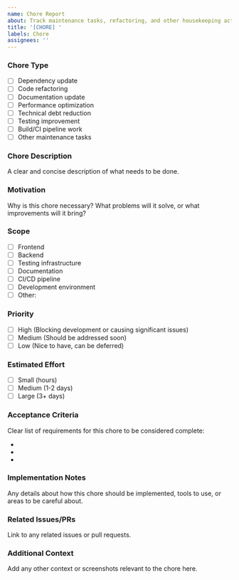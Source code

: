 ```yaml
---
name: Chore Report
about: Track maintenance tasks, refactoring, and other housekeeping activities
title: '[CHORE] '
labels: Chore
assignees: ''
---
```


### Chore Type

- [ ] Dependency update
- [ ] Code refactoring
- [ ] Documentation update
- [ ] Performance optimization
- [ ] Technical debt reduction
- [ ] Testing improvement
- [ ] Build/CI pipeline work
- [ ] Other maintenance tasks

### Chore Description

A clear and concise description of what needs to be done.

### Motivation

Why is this chore necessary? What problems will it solve, or what improvements will it bring?

### Scope

- [ ] Frontend
- [ ] Backend
- [ ] Testing infrastructure
- [ ] Documentation
- [ ] CI/CD pipeline
- [ ] Development environment
- [ ] Other: <!-- Please specify -->

### Priority

- [ ] High (Blocking development or causing significant issues)
- [ ] Medium (Should be addressed soon)
- [ ] Low (Nice to have, can be deferred)

### Estimated Effort

- [ ] Small (hours)
- [ ] Medium (1-2 days)
- [ ] Large (3+ days)

### Acceptance Criteria

Clear list of requirements for this chore to be considered complete:

- <!-- e.g., "All dependencies updated to latest stable versions" -->
- <!-- e.g., "Code coverage remains above 80%" -->
- <!-- e.g., "Documentation updated to reflect changes" -->

### Implementation Notes

Any details about how this chore should be implemented, tools to use, or areas to be careful about.

### Related Issues/PRs

Link to any related issues or pull requests.

### Additional Context

Add any other context or screenshots relevant to the chore here.
